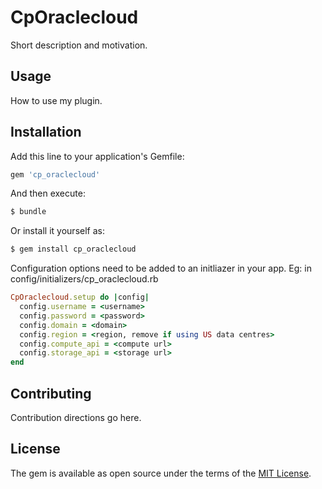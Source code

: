 # CpOraclecloud
Short description and motivation.

## Usage
How to use my plugin.

## Installation
Add this line to your application's Gemfile:

```ruby
gem 'cp_oraclecloud'
```

And then execute:
```bash
$ bundle
```

Or install it yourself as:
```bash
$ gem install cp_oraclecloud
```
Configuration options need to be added to an initliazer in your app. Eg: in config/initializers/cp_oraclecloud.rb

```ruby
CpOraclecloud.setup do |config|
  config.username = <username>
  config.password = <password>
  config.domain = <domain>
  config.region = <region, remove if using US data centres>
  config.compute_api = <compute url>
  config.storage_api = <storage url>
end
```
## Contributing
Contribution directions go here.

## License
The gem is available as open source under the terms of the [MIT License](http://opensource.org/licenses/MIT).
